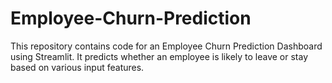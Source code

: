 # Employee-Churn-Prediction
This repository contains code for an Employee Churn Prediction Dashboard using Streamlit. It predicts whether an employee is likely to leave or stay based on various input features.
